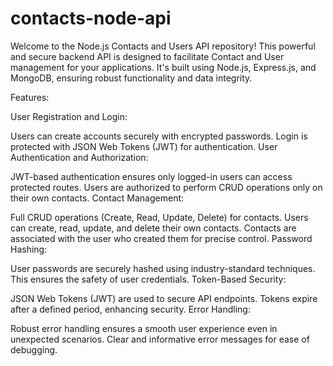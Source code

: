 # contacts-node-api
Welcome to the Node.js Contacts and Users API repository! This powerful and secure backend API is designed to facilitate Contact and User management for your applications. It's built using Node.js, Express.js, and MongoDB, ensuring robust functionality and data integrity.

Features:

User Registration and Login:

Users can create accounts securely with encrypted passwords.
Login is protected with JSON Web Tokens (JWT) for authentication.
User Authentication and Authorization:

JWT-based authentication ensures only logged-in users can access protected routes.
Users are authorized to perform CRUD operations only on their own contacts.
Contact Management:

Full CRUD operations (Create, Read, Update, Delete) for contacts.
Users can create, read, update, and delete their own contacts.
Contacts are associated with the user who created them for precise control.
Password Hashing:

User passwords are securely hashed using industry-standard techniques.
This ensures the safety of user credentials.
Token-Based Security:

JSON Web Tokens (JWT) are used to secure API endpoints.
Tokens expire after a defined period, enhancing security.
Error Handling:

Robust error handling ensures a smooth user experience even in unexpected scenarios.
Clear and informative error messages for ease of debugging.

